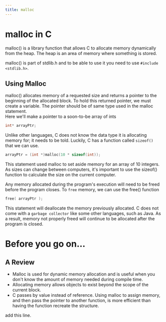 ```yaml
---
title: malloc
---
```

# malloc in C
malloc() is a library function that allows C to allocate memory dynamically from the heap. The heap is an area of memory where something is stored.

malloc() is part of stdlib.h and to be able to use it you need to use `#include <stdlib.h>`.

## Using Malloc
malloc() allocates memory of a requested size and returns a pointer to the beginning of the allocated block. To hold this returned pointer, we must create a variable. The pointer should be of same type used in the malloc statement.  
Here we'll make a pointer to a soon-to-be array of ints
```C
int* arrayPtr;
```
Unlike other languages, C does not know the data type it is allocating memory for; it needs to be told. Luckily, C has a function called `sizeof()` that we can use.
```C
arrayPtr = (int *)malloc(10 * sizeof(int));
```
This statement used malloc to set aside memory for an array of 10 integers. As sizes can change between computers, it's important to use the sizeof() function to calculate the size on the current computer.  

Any memory allocated during the program's execution will need to be freed before the program closes. To `free` memory, we can use the free() function
```C
free( arrayPtr );
```
This statement will deallocate the memory previously allocated. C does not come with a `garbage collector` like some other languages, such as Java. As a result, memory not properly freed will continue to be allocated after the program is closed.

# Before you go on...
## A Review
* Malloc is used for dynamic memory allocation and is useful when you don't know the amount of memory needed during compile time.
* Allocating memory allows objects to exist beyond the scope of the current block.
* C passes by value instead of reference. Using malloc to assign memory, and then pass the pointer to another function, is more efficient than having the function recreate the structure.

add this line.

